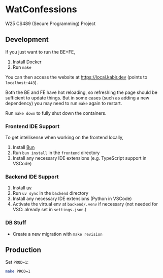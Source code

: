 # WatConfessions

W25 CS489 (Secure Programming) Project

## Development

If you just want to run the BE+FE,

1. Install [Docker](https://www.docker.com)
2. Run `make`

You can then access the website at <https://local.kabir.dev> (points to `localhost:443`).

Both the BE and FE have hot reloading, so refreshing the page should be sufficient to update things. But in some cases (such as adding a new dependency) you may need to run `make` again to restart.

Run `make down` to fully shut down the containers.

### Frontend IDE Support

To get intellisense when working on the frontend locally,

1. Install [Bun](https://bun.sh)
2. Run `bun install` in the `frontend` directory
3. Install any necessary IDE extensions (e.g. TypeScript support in VSCode)

### Backend IDE Support

1. Install [uv](https://docs.astral.sh/uv/getting-started/installation/)
2. Run `uv sync` in the `backend` directory
3. Install any necessary IDE extensions (Python in VSCode)
4. Activate the virtual env at `backend/.venv` if necessary (not needed for VSC: already set in `settings.json`.)

### DB Stuff

- Create a new migration with `make revision`

## Production

Set `PROD=1`:

```bash
make PROD=1
```
